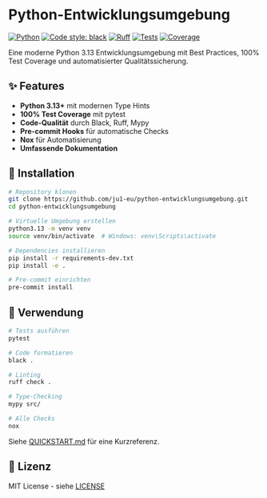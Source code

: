 # Python-Entwicklungsumgebung

[![Python](https://img.shields.io/badge/Python-3.13+-blue.svg)](https://www.python.org)
[![Code style: black](https://img.shields.io/badge/code%20style-black-000000.svg)](https://github.com/psf/black)
[![Ruff](https://img.shields.io/endpoint?url=https://raw.githubusercontent.com/charliermarsh/ruff/main/assets/badge/v2.json)](https://github.com/astral-sh/ruff)
[![Tests](https://img.shields.io/badge/tests-passing-brightgreen.svg)](https://github.com/ju1-eu/python-entwicklungsumgebung)
[![Coverage](https://img.shields.io/badge/coverage-100%25-brightgreen.svg)](https://github.com/ju1-eu/python-entwicklungsumgebung)

Eine moderne Python 3.13 Entwicklungsumgebung mit Best Practices, 100% Test Coverage und automatisierter Qualitätssicherung.

## ✨ Features

- **Python 3.13+** mit modernen Type Hints
- **100% Test Coverage** mit pytest
- **Code-Qualität** durch Black, Ruff, Mypy
- **Pre-commit Hooks** für automatische Checks
- **Nox** für Automatisierung
- **Umfassende Dokumentation**

## 🚀 Installation

```bash
# Repository klonen
git clone https://github.com/ju1-eu/python-entwicklungsumgebung.git
cd python-entwicklungsumgebung

# Virtuelle Umgebung erstellen
python3.13 -m venv venv
source venv/bin/activate  # Windows: venv\Scripts\activate

# Dependencies installieren
pip install -r requirements-dev.txt
pip install -e .

# Pre-commit einrichten
pre-commit install
```

## 📖 Verwendung

```bash
# Tests ausführen
pytest

# Code formatieren
black .

# Linting
ruff check .

# Type-Checking
mypy src/

# Alle Checks
nox
```

Siehe [QUICKSTART.md](QUICKSTART.md) für eine Kurzreferenz.

## 📄 Lizenz

MIT License - siehe [LICENSE](LICENSE)

